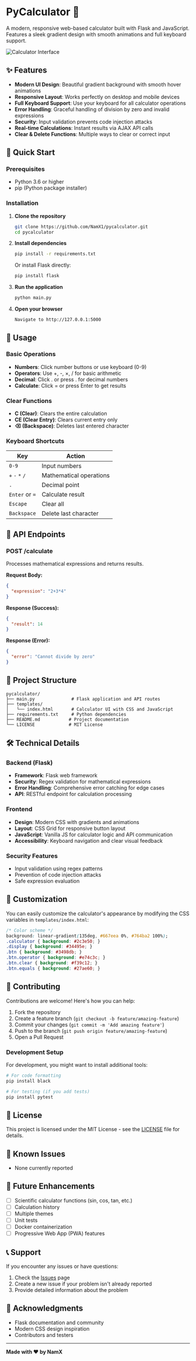 # PyCalculator 🧮

A modern, responsive web-based calculator built with Flask and JavaScript. Features a sleek gradient design with smooth animations and full keyboard support.

![Calculator Interface](https://via.placeholder.com/800x600/667eea/ffffff?text=Calculator+Interface)

## ✨ Features

- **Modern UI Design**: Beautiful gradient background with smooth hover animations
- **Responsive Layout**: Works perfectly on desktop and mobile devices
- **Full Keyboard Support**: Use your keyboard for all calculator operations
- **Error Handling**: Graceful handling of division by zero and invalid expressions
- **Security**: Input validation prevents code injection attacks
- **Real-time Calculations**: Instant results via AJAX API calls
- **Clear & Delete Functions**: Multiple ways to clear or correct input

## 🚀 Quick Start

### Prerequisites

- Python 3.6 or higher
- pip (Python package installer)

### Installation

1. **Clone the repository**
   ```bash
   git clone https://github.com/NamX1/pycalculator.git
   cd pycalculator
   ```

2. **Install dependencies**
   ```bash
   pip install -r requirements.txt
   ```
   
   Or install Flask directly:
   ```bash
   pip install flask
   ```

3. **Run the application**
   ```bash
   python main.py
   ```

4. **Open your browser**
   ```
   Navigate to http://127.0.0.1:5000
   ```

## 🎯 Usage

### Basic Operations
- **Numbers**: Click number buttons or use keyboard (0-9)
- **Operators**: Use +, -, ×, / for basic arithmetic
- **Decimal**: Click . or press . for decimal numbers
- **Calculate**: Click = or press Enter to get results

### Clear Functions
- **C (Clear)**: Clears the entire calculation
- **CE (Clear Entry)**: Clears current entry only
- **⌫ (Backspace)**: Deletes last entered character

### Keyboard Shortcuts
| Key | Action |
|-----|--------|
| `0-9` | Input numbers |
| `+` `-` `*` `/` | Mathematical operations |
| `.` | Decimal point |
| `Enter` or `=` | Calculate result |
| `Escape` | Clear all |
| `Backspace` | Delete last character |

## 🔧 API Endpoints

### POST /calculate
Processes mathematical expressions and returns results.

**Request Body:**
```json
{
  "expression": "2+3*4"
}
```

**Response (Success):**
```json
{
  "result": 14
}
```

**Response (Error):**
```json
{
  "error": "Cannot divide by zero"
}
```

## 📁 Project Structure

```
pycalculator/
├── main.py              # Flask application and API routes
├── templates/
│   └── index.html       # Calculator UI with CSS and JavaScript
├── requirements.txt     # Python dependencies
├── README.md           # Project documentation
└── LICENSE             # MIT License
```

## 🛠️ Technical Details

### Backend (Flask)
- **Framework**: Flask web framework
- **Security**: Regex validation for mathematical expressions
- **Error Handling**: Comprehensive error catching for edge cases
- **API**: RESTful endpoint for calculation processing

### Frontend
- **Design**: Modern CSS with gradients and animations
- **Layout**: CSS Grid for responsive button layout
- **JavaScript**: Vanilla JS for calculator logic and API communication
- **Accessibility**: Keyboard navigation and clear visual feedback

### Security Features
- Input validation using regex patterns
- Prevention of code injection attacks
- Safe expression evaluation

## 🎨 Customization

You can easily customize the calculator's appearance by modifying the CSS variables in `templates/index.html`:

```css
/* Color scheme */
background: linear-gradient(135deg, #667eea 0%, #764ba2 100%);
.calculator { background: #2c3e50; }
.display { background: #34495e; }
.btn { background: #3498db; }
.btn.operator { background: #e74c3c; }
.btn.clear { background: #f39c12; }
.btn.equals { background: #27ae60; }
```

## 🤝 Contributing

Contributions are welcome! Here's how you can help:

1. Fork the repository
2. Create a feature branch (`git checkout -b feature/amazing-feature`)
3. Commit your changes (`git commit -m 'Add amazing feature'`)
4. Push to the branch (`git push origin feature/amazing-feature`)
5. Open a Pull Request

### Development Setup

For development, you might want to install additional tools:

```bash
# For code formatting
pip install black

# For testing (if you add tests)
pip install pytest
```

## 📝 License

This project is licensed under the MIT License - see the [LICENSE](LICENSE) file for details.

## 🐛 Known Issues

- None currently reported

## 🔮 Future Enhancements

- [ ] Scientific calculator functions (sin, cos, tan, etc.)
- [ ] Calculation history
- [ ] Multiple themes
- [ ] Unit tests
- [ ] Docker containerization
- [ ] Progressive Web App (PWA) features

## 📞 Support

If you encounter any issues or have questions:

1. Check the [Issues](https://github.com/NamX1/pycalculator/issues) page
2. Create a new issue if your problem isn't already reported
3. Provide detailed information about the problem

## 🙏 Acknowledgments

- Flask documentation and community
- Modern CSS design inspiration
- Contributors and testers

---

**Made with ❤️ by NamX**